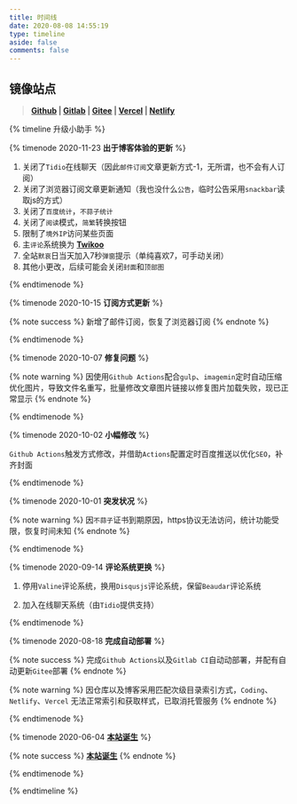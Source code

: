 ```yaml
---
title: 时间线
date: 2020-08-08 14:55:19
type: timeline
aside: false
comments: false
---
```


## 镜像站点

> **[Github](https://ccknbc.github.io/) | [Gitlab](https://ccknbc.gitlab.io/) | [Gitee](https://ccknbc.gitee.io/) | [Vercel](https://ccknbc.vercel.app/) | [Netlify](https://ccknbc.netlify.app/)**

{% timeline 升级小助手 %}

{% timenode 2020-11-23 **出于博客体验的更新** %}

1. 关闭了`Tidio`在线聊天（因此`邮件订阅`文章更新方式-1，无所谓，也不会有人订阅）
2. 关闭了浏览器订阅文章更新通知（我也没什么`公告`，临时公告采用`snackbar`读取js的方式）
3. 关闭了`百度统计`，`不蒜子统计`
4. 关闭了`阅读`模式，`简繁`转换按钮
5. 限制了`境外IP`访问某些页面
6. 主`评论`系统换为 **[Twikoo](https://twikoo.js.org/)**
7. 全站`默哀`日当天加入7秒`弹窗`提示（单纯喜欢7，可手动关闭）
8. 其他小更改，后续可能会关闭`封面`和`顶部图`

{% endtimenode %}

{% timenode 2020-10-15 **订阅方式更新** %}

{% note success %} 新增了邮件订阅，恢复了浏览器订阅 {% endnote %}

{% endtimenode %}

{% timenode 2020-10-07 **修复问题** %}

{% note warning %} 因使用`Github Actions`配合`gulp`、`imagemin`定时自动压缩优化图片，导致文件名重写，批量修改文章图片链接以修复图片加载失败，现已正常显示 {% endnote %}

{% endtimenode %}

{% timenode 2020-10-02 **小幅修改** %}

`Github Actions`触发方式修改，并借助`Actions`配置定时百度推送以优化`SEO`，补齐封面

{% endtimenode %}

{% timenode 2020-10-01 **突发状况** %}

{% note warning %} 因`不蒜子`证书到期原因，https协议无法访问，统计功能受限，恢复时间未知 {% endnote %}

{% endtimenode %}

{% timenode 2020-09-14 **评论系统更换** %}

1. 停用`Valine`评论系统，换用`Disqusjs`评论系统，保留`Beaudar`评论系统

2. 加入在线聊天系统（由`Tidio`提供支持）

{% endtimenode %}

{% timenode 2020-08-18 **完成自动部署** %}

{% note success %} 完成`Github Actions`以及`Gitlab CI`自动动部署，并配有自动更新`Gitee`部署 {% endnote %}

{% note warning %} 因仓库以及博客采用匹配次级目录索引方式，`Coding`、`Netlify`、`Vercel` 无法正常索引和获取样式，已取消托管服务 {% endnote %}

{% endtimenode %}

{% timenode 2020-06-04 **[本站诞生](/blog)** %}

{% note success %} **[本站诞生](/blog)** {% endnote %}

{% endtimenode %}

{% endtimeline %}